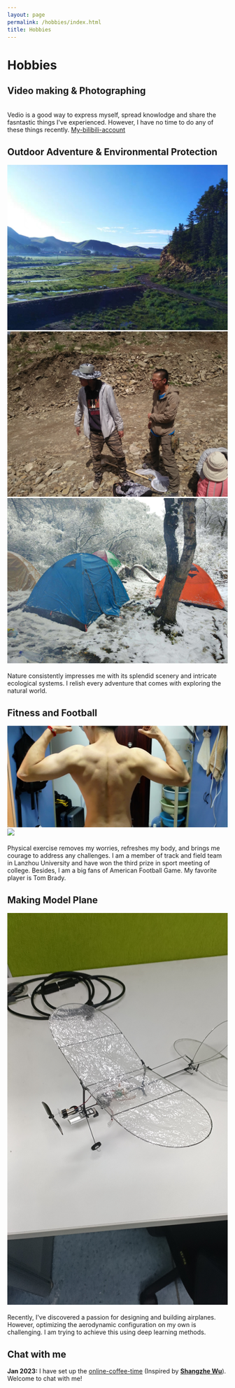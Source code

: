 ```yaml
---
layout: page
permalink: /hobbies/index.html
title: Hobbies
---
```


# Hobbies

## Video making & Photographing

<br> Vedio is a good way to express myself, spread knowlodge and share the fasntastic things I've experienced. However, I have no time to do any of these things recently.
 [My-bilibili-account](https://space.bilibili.com/29976943/video)




## Outdoor Adventure & Environmental Protection

<div class="third">
<img src="/images/hiking_2.jpg">
<img src="/images/hiking_0.jpg">
<img src="/images/hiking_1.jpg">
</div>
<br>Nature consistently impresses me with its splendid scenery and intricate ecological systems. I relish every adventure that comes with exploring the natural world.


## Fitness and Football
<div class="third">
<img src="/images/exercise_0.jpg">
<img src="/images/exercise_1.jpg">
</div>
<br>Physical exercise removes my worries, refreshes my body, and brings me courage to address any challenges. I am a member of track and field team in Lanzhou University and have won the third prize in sport meeting of college. Besides, I am a big fans of American Football Game. My favorite player is Tom Brady. 


## Making Model Plane
<div class="third">
<img src="/images/airplane.jpg">
</div>
<br>Recently, I've discovered a passion for designing and building airplanes. However, optimizing the aerodynamic configuration on my own is challenging. I am trying to achieve this using deep learning methods.


## Chat with me

**Jan 2023:** I have set up the [online-coffee-time](https://calendly.com/lancecai/meet-with-lance) (Inspired by **[Shangzhe Wu](https://elliottwu.com/)**). Welcome to chat with me!

<!-- Calendly inline widget begin -->

<div class="calendly-inline-widget" data-url="https://calendly.com/lancecai/meet-with-lance" style="min-width:320px;height:630px;"></div>
<script type="text/javascript" src="https://assets.calendly.com/assets/external/widget.js" async></script>
<!-- Calendly inline widget end -->

